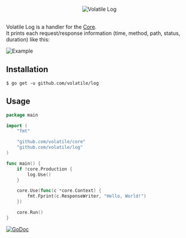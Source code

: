 <p align="center"><img src="https://cloud.githubusercontent.com/assets/9503891/8662627/09433de4-29c2-11e5-85c7-06e277aa750a.png" alt="Volatile Log" title="Volatile Log"><br><br></p>

Volatile Log is a handler for the [Core](https://github.com/volatile/core).  
It prints each request/response information (time, method, path, status, duration) like this:

![Example](https://cloud.githubusercontent.com/assets/9503891/8687763/c6126018-2a93-11e5-9684-f7099a5712ba.png)

## Installation

```Shell
$ go get -u github.com/volatile/log
```

## Usage

```Go
package main

import (
	"fmt"

	"github.com/volatile/core"
	"github.com/volatile/log"
)

func main() {
	if !core.Production {
		log.Use()
	}

	core.Use(func(c *core.Context) {
		fmt.Fprint(c.ResponseWriter, "Hello, World!")
	})

	core.Run()
}
```

[![GoDoc](https://godoc.org/github.com/volatile/log?status.svg)](https://godoc.org/github.com/volatile/log)
